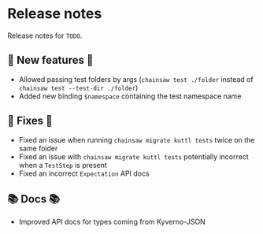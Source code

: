 # Release notes

Release notes for `TODO`.

<!--
## ‼️ Breaking changes ‼️

## 💫 New features 💫

## ✨ UI changes ✨

## ⭐ Examples ⭐

## ⛵ Tutorials ⛵

## 📚 Docs 📚

## 🎸 Misc 🎸
-->

## 💫 New features 💫

- Allowed passing test folders by args (`chainsaw test ./folder` instead of `chainsaw test --test-dir ./folder`)
- Added new binding `$namespace` containing the test namespace name

## 🔧 Fixes 🔧

- Fixed an issue when running `chainsaw migrate kuttl tests` twice on the same folder
- Fixed an issue with `chainsaw migrate kuttl tests` potentially incorrect when a `TestStep` is present
- Fixed an incorrect `Expectation` API docs

## 📚 Docs 📚

- Improved API docs for types coming from Kyverno-JSON
